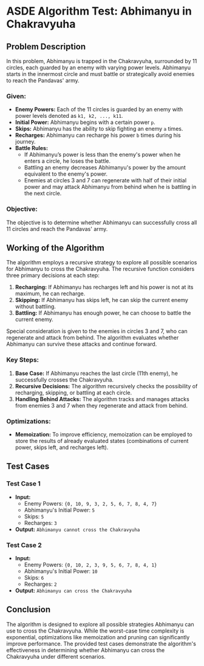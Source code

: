 # ASDE Algorithm Test: Abhimanyu in Chakravyuha

## Problem Description

In this problem, Abhimanyu is trapped in the Chakravyuha, surrounded by 11 circles, each guarded by an enemy with varying power levels. Abhimanyu starts in the innermost circle and must battle or strategically avoid enemies to reach the Pandavas' army.

### Given:
- **Enemy Powers:** Each of the 11 circles is guarded by an enemy with power levels denoted as `k1, k2, ..., k11`.
- **Initial Power:** Abhimanyu begins with a certain power `p`.
- **Skips:** Abhimanyu has the ability to skip fighting an enemy `a` times.
- **Recharges:** Abhimanyu can recharge his power `b` times during his journey.
- **Battle Rules:**
  - If Abhimanyu’s power is less than the enemy's power when he enters a circle, he loses the battle.
  - Battling an enemy decreases Abhimanyu's power by the amount equivalent to the enemy's power.
  - Enemies at circles 3 and 7 can regenerate with half of their initial power and may attack Abhimanyu from behind when he is battling in the next circle.

### Objective:
The objective is to determine whether Abhimanyu can successfully cross all 11 circles and reach the Pandavas' army.

## Working of the Algorithm

The algorithm employs a recursive strategy to explore all possible scenarios for Abhimanyu to cross the Chakravyuha. The recursive function considers three primary decisions at each step:
1. **Recharging:** If Abhimanyu has recharges left and his power is not at its maximum, he can recharge.
2. **Skipping:** If Abhimanyu has skips left, he can skip the current enemy without battling.
3. **Battling:** If Abhimanyu has enough power, he can choose to battle the current enemy.

Special consideration is given to the enemies in circles 3 and 7, who can regenerate and attack from behind. The algorithm evaluates whether Abhimanyu can survive these attacks and continue forward.

### Key Steps:
1. **Base Case:** If Abhimanyu reaches the last circle (11th enemy), he successfully crosses the Chakravyuha.
2. **Recursive Decisions:** The algorithm recursively checks the possibility of recharging, skipping, or battling at each circle.
3. **Handling Behind Attacks:** The algorithm tracks and manages attacks from enemies 3 and 7 when they regenerate and attack from behind.

### Optimizations:
- **Memoization:** To improve efficiency, memoization can be employed to store the results of already evaluated states (combinations of current power, skips left, and recharges left).

## Test Cases

### Test Case 1
- **Input:**
  - Enemy Powers: `{0, 10, 9, 3, 2, 5, 6, 7, 8, 4, 7}`
  - Abhimanyu's Initial Power: `5`
  - Skips: `5`
  - Recharges: `3`
- **Output:** `Abhimanyu cannot cross the Chakravyuha`

### Test Case 2
- **Input:**
  - Enemy Powers: `{0, 10, 2, 3, 9, 5, 6, 7, 8, 4, 1}`
  - Abhimanyu's Initial Power: `10`
  - Skips: `6`
  - Recharges: `2`
- **Output:** `Abhimanyu can cross the Chakravyuha`

## Conclusion

The algorithm is designed to explore all possible strategies Abhimanyu can use to cross the Chakravyuha. While the worst-case time complexity is exponential, optimizations like memoization and pruning can significantly improve performance. The provided test cases demonstrate the algorithm's effectiveness in determining whether Abhimanyu can cross the Chakravyuha under different scenarios.
